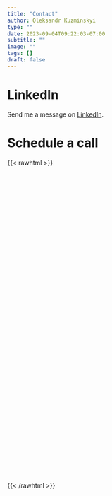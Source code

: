 ```yaml
---
title: "Contact"
author: Oleksandr Kuzminskyi
type: ""
date: 2023-09-04T09:22:03-07:00
subtitle: ""
image: ""
tags: []
draft: false
---
```


# LinkedIn

Send me a message on [LinkedIn](https://www.linkedin.com/company/infrahouse-inc/?viewAsMember=true).

# Schedule a call

{{< rawhtml >}}
    <!-- Calendly inline widget begin -->
    <div class="calendly-inline-widget" data-url="https://calendly.com/akuzminsky" style="min-width:320px;height:700px;"></div>
    <script type="text/javascript" src="https://assets.calendly.com/assets/external/widget.js" async></script>
    <!-- Calendly inline widget end -->
{{< /rawhtml >}}
